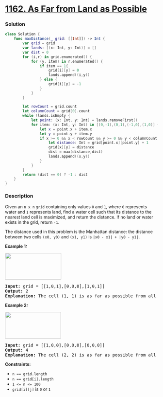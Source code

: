 # [1162. As Far from Land as Possible](https://leetcode.com/problems/as-far-from-land-as-possible)

### Solution
```swift
class Solution {
    func maxDistance(_ grid: [[Int]]) -> Int {
        var grid = grid
        var lands: [(x: Int, y: Int)] = []
        var dist = 0
        for (i,r) in grid.enumerated() {
            for (y, item) in r.enumerated() {
                if item == 1{
                    grid[i][y] = 0
                    lands.append((i,y))
                } else {
                    grid[i][y] = -1
                }
            }
        }
        
        let rowCount = grid.count
        let columnCount = grid[0].count
        while !lands.isEmpty {
            let point: (x: Int, y: Int) = lands.removeFirst()
            for item: (x: Int, y: Int) in [(0,-1),(0,1),(-1,0),(1,0)] {
                let x = point.x + item.x
                let y = point.y + item.y
                if x >= 0 && x < rowCount && y >= 0 && y < columnCount && grid[x][y] == -1 {
                    let distance: Int = grid[point.x][point.y] + 1
                    grid[x][y] = distance
                    dist = max(distance,dist)
                    lands.append((x,y))
                }
            }
        }
        return (dist == 0) ? -1 : dist
    }
}
```

### Description

<div><p>Given an <code>n x n</code> <code>grid</code>&nbsp;containing only values <code>0</code> and <code>1</code>, where&nbsp;<code>0</code> represents water&nbsp;and <code>1</code> represents land, find a water cell such that its distance to the nearest land cell is maximized, and return the distance.&nbsp;If no land or water exists in the grid, return <code>-1</code>.</p>

<p>The distance used in this problem is the Manhattan distance:&nbsp;the distance between two cells <code>(x0, y0)</code> and <code>(x1, y1)</code> is <code>|x0 - x1| + |y0 - y1|</code>.</p>

<p><strong>Example 1:</strong></p>
<img alt="" src="https://assets.leetcode.com/uploads/2019/05/03/1336_ex1.JPG" style="width: 185px; height: 87px;">
<pre><strong>Input:</strong> grid = [[1,0,1],[0,0,0],[1,0,1]]
<strong>Output:</strong> 2
<strong>Explanation:</strong> The cell (1, 1) is as far as possible from all the land with distance 2.
</pre>

<p><strong>Example 2:</strong></p>
<img alt="" src="https://assets.leetcode.com/uploads/2019/05/03/1336_ex2.JPG" style="width: 184px; height: 87px;">
<pre><strong>Input:</strong> grid = [[1,0,0],[0,0,0],[0,0,0]]
<strong>Output:</strong> 4
<strong>Explanation:</strong> The cell (2, 2) is as far as possible from all the land with distance 4.
</pre>

<p><strong>Constraints:</strong></p>

<ul>
	<li><code>n == grid.length</code></li>
	<li><code>n == grid[i].length</code></li>
	<li><code>1 &lt;= n&nbsp;&lt;= 100</code></li>
	<li><code>grid[i][j]</code>&nbsp;is <code>0</code> or <code>1</code></li>
</ul>
</div>